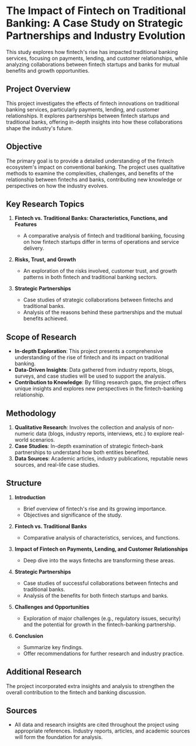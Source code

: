 # The Impact of Fintech on Traditional Banking: A Case Study on Strategic Partnerships and Industry Evolution
This study explores how fintech's rise has impacted traditional banking services, focusing on payments, lending, and customer relationships, while analyzing collaborations between fintech startups and banks for mutual benefits and growth opportunities.

## **Project Overview**
This project investigates the effects of fintech innovations on traditional banking services, particularly payments, lending, and customer relationships. It explores partnerships between fintech startups and traditional banks, offering in-depth insights into how these collaborations shape the industry's future.

## **Objective**
The primary goal is to provide a detailed understanding of the fintech ecosystem's impact on conventional banking. The project uses qualitative methods to examine the complexities, challenges, and benefits of the relationship between fintechs and banks, contributing new knowledge or perspectives on how the industry evolves.

## **Key Research Topics**
1. **Fintech vs. Traditional Banks: Characteristics, Functions, and Features**
   - A comparative analysis of fintech and traditional banking, focusing on how fintech startups differ in terms of operations and service delivery.
   
2. **Risks, Trust, and Growth**
   - An exploration of the risks involved, customer trust, and growth patterns in both fintech and traditional banking sectors.

3. **Strategic Partnerships**
   - Case studies of strategic collaborations between fintechs and traditional banks.
   - Analysis of the reasons behind these partnerships and the mutual benefits achieved.

## **Scope of Research**
- **In-depth Exploration**: This project presents a comprehensive understanding of the rise of fintech and its impact on traditional banking.
- **Data-Driven Insights**: Data gathered from industry reports, blogs, surveys, and case studies will be used to support the analysis.
- **Contribution to Knowledge**: By filling research gaps, the project offers unique insights and explores new perspectives in the fintech-banking relationship.

## **Methodology**
1. **Qualitative Research**: Involves the collection and analysis of non-numeric data (blogs, industry reports, interviews, etc.) to explore real-world scenarios.
2. **Case Studies**: In-depth examination of strategic fintech-bank partnerships to understand how both entities benefited.
3. **Data Sources**: Academic articles, industry publications, reputable news sources, and real-life case studies.

## **Structure**
1. **Introduction**
   - Brief overview of fintech's rise and its growing importance.
   - Objectives and significance of the study.

2. **Fintech vs. Traditional Banks**
   - Comparative analysis of characteristics, services, and functions.

3. **Impact of Fintech on Payments, Lending, and Customer Relationships**
   - Deep dive into the ways fintechs are transforming these areas.

4. **Strategic Partnerships**
   - Case studies of successful collaborations between fintechs and traditional banks.
   - Analysis of the benefits for both fintech startups and banks.

5. **Challenges and Opportunities**
   - Exploration of major challenges (e.g., regulatory issues, security) and the potential for growth in the fintech-banking partnership.

6. **Conclusion**
   - Summarize key findings.
   - Offer recommendations for further research and industry practice.

## **Additional Research**
The project incorporated extra insights and analysis to strengthen the overall contribution to the fintech and banking discussion.

## **Sources**
- All data and research insights are cited throughout the project using appropriate references. Industry reports, articles, and academic sources will form the foundation for analysis.
